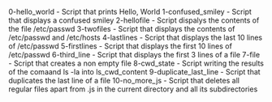 0-hello_world - Script that prints Hello, World
1-confused_smiley - Script that displays a confused smiley
2-hellofile - Script dispalys the contents of the file /etc/passwd
3-twofiles - Script that displays the contents of /etc/passwd and /etc/hosts
4-lastlines - Script that displays the last 10 lines of /etc/passwd
5-firstlines - Script that displays the first 10 lines of /etc/passwd
6-third_line - Script that displays the first 3 lines of a file
7-file - Script that creates a non empty file
8-cwd_state - Script writing the results of the comaand ls -la into ls_cwd_content
9-duplicate_last_line - Script that duplicates the last line of a file
10-no_more_js - Script that deletes all regular files apart from .js in the current directory and all its subdirectories
